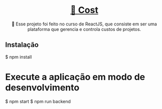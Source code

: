 

<h1 align="center">
    <a href="https://pt-br.reactjs.org/">🔗 Cost</a>
</h1>
<p align="center">🚀 Esse projeto foi feito no curso de ReactJS, que consiste em ser uma plataforma que gerencia e controla custos de projetos.</p>

## Instalação
$ npm install

# Execute a aplicação em modo de desenvolvimento
$ npm start 
$ npm run backend


